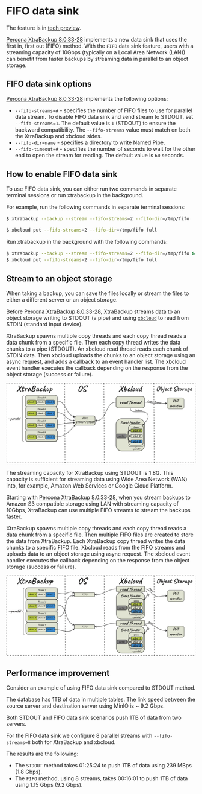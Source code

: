 # FIFO data sink

The feature is in [tech preview](glossary.md#tech-preview).

[Percona XtraBackup 8.0.33-28](release-notes/8.0/8.0.33-28.0.md) implements a new data sink that uses the first in, first out (FIFO) method. With the `FIFO` data sink feature, users with a streaming capacity of 10Gbps (typically on a Local Area Network (LAN)) can benefit from faster backups by streaming data in parallel to an object storage.

## FIFO data sink options

[Percona XtraBackup 8.0.33-28](release-notes/8.0/8.0.33-28.0.md) implements the following options:

* `--fifo-streams=#` - specifies the number of FIFO files to use for parallel data stream. To disable FIFO data sink and send stream to STDOUT, set `--fifo-streams=1`. The default value is `1` (STDOUT) to ensure the backward compatibility. The `--fifo-streams` value must match on both the XtraBackup and xbcloud sides.
* `--fifo-dir=name` - specifies a directory to write Named Pipe.
* `--fifo-timeout=#` - specifies the number of seconds to wait for the other end to open the stream for reading. The default value is `60` seconds.

## How to enable FIFO data sink

To use FIFO data sink, you can either run two commands in separate terminal sessions or run xtrabackup in the background.

For example, run the following commands in separate terminal sessions:

```{.bash data-prompt="$"}
$ xtrabackup --backup --stream --fifo-streams=2 --fifo-dir=/tmp/fifo
```

```{.bash data-prompt="$"}
$ xbcloud put --fifo-streams=2 --fifo-dir=/tmp/fifo full
```

Run xtrabackup in the background with the following commands:

```{.bash data-prompt="$"}
$ xtrabackup --backup --stream --fifo-streams=2 --fifo-dir=/tmp/fifo &
$ xbcloud put --fifo-streams=2 --fifo-dir=/tmp/fifo full
```

## Stream to an object storage

When taking a backup, you can save the files locally or stream the files to either a different server or an object storage. 

Before [Percona XtraBackup 8.0.33-28](release-notes/8.0/8.0.33-28.0.md), XtraBackup streams data to an object storage writing to STDOUT (a pipe) and using [`xbcloud`](xbcloud-binary-overview.md) to read from STDIN (standard input device). 

XtraBackup spawns multiple copy threads and each copy thread reads a data chunk from a specific file. Then each copy thread writes the data chunks to a pipe (STDOUT). An xbcloud read thread reads each chunk of STDIN data. Then xbcloud uploads the chunks to an object storage using an async request, and adds a callback to an event handler list. The xbcloud event handler executes the callback depending on the response from the object storage (success or failure).

![image](_static/backup-streamed-to-object-storage.png)

The streaming capacity for XtraBackup using STDOUT is 1.8G. This capacity is sufficient for streaming data using Wide Area Network (WAN) into, for example, Amazon Web Services or Google Cloud Platform. 

Starting with [Percona XtraBackup 8.0.33-28](release-notes/8.0/8.0.33-28.0.md), when you stream backups to Amazon S3 compatible storage using LAN with streaming capacity of 10Gbps, XtraBackup can use multiple FIFO streams to stream the backups faster. 

XtraBackup spawns multiple copy threads and each copy thread reads a data chunk from a specific file. Then multiple FIFO files are created to store the data from XtraBackup. Each XtraBackup copy thread writes the data chunks to a specific FIFO file. Xbcloud reads from the FIFO streams and uploads data to an object storage using async request. The xbcloud event handler executes the callback depending on the response from the object storage (success or failure). 

![image](_static/fifo-datasink.png)

## Performance improvement 

Consider an example of using FIFO data sink compared to STDOUT method.

The database has 1TB of data in multiple tables. The link speed between the source server and destination server using MinIO is ~ 9.2 Gbps.

Both STDOUT and FIFO data sink scenarios push 1TB of data from two servers.

For the FIFO data sink we configure 8 parallel streams with `--fifo-streams=8` both for XtraBackup and xbcloud.

The results are the following:

* The `STDOUT` method takes 01:25:24 to push 1TB of data using 239 MBps (1.8 Gbps).
* The `FIFO` method, using 8 streams, takes 00:16:01 to push 1TB of data using 1.15 Gbps (9.2 Gbps).




